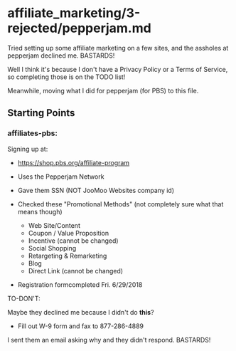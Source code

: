 
# affiliate_marketing/3-rejected/pepperjam.md

Tried setting up some affiliate marketing on a few sites, and the assholes at pepperjam declined me.
BASTARDS!

Well I think it's because I don't have a Privacy Policy or a Terms of Service, so completing those is on the TODO list!

Meanwhile, moving what I did for pepperjam (for PBS) to this file.

## Starting Points

### affiliates-pbs:

Signing up at:

- https://shop.pbs.org/affiliate-program
- Uses the Pepperjam Network
- Gave them SSN (NOT JooMoo Websites company id)
- Checked these "Promotional Methods" (not completely sure what that means though)
  - Web Site/Content
  - Coupon / Value Proposition
  - Incentive (cannot be changed)
  - Social Shopping
  - Retargeting & Remarketing
  - Blog
  - Direct Link (cannot be changed)

- Registration formcompleted Fri. 6/29/2018

TO-DON'T:

Maybe they declined me because I didn't do **this**?

- Fill out W-9 form and fax to 877-286-4889

I sent them an email asking why and they didn't respond.
BASTARDS!

